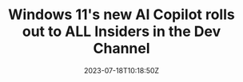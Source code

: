 ---
external: true
url: https://www.windowscentral.com/software-apps/windows-11/windows-11s-new-ai-copilot-is-now-available-to-try-out-in-preview
title: Windows 11's new AI Copilot rolls out to ALL Insiders in the Dev Channel
description: Want to try out Microsoft's new Windows 11 AI assistant? Now you can! The latest Windows 11 preview build, which just started rolling out to Insiders in the Dev Channel finally includes the new Windows Copilot.
date: 2023-07-18T10:18:50Z
icon: https://www.google.com/s2/favicons?domain=www.windowscentral.com&sz=32
source: WindowsCentral
---
